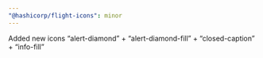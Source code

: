 ```yaml
---
"@hashicorp/flight-icons": minor
---
```


Added new icons “alert-diamond” + “alert-diamond-fill” + “closed-caption” + “info-fill”
